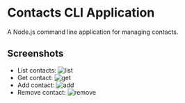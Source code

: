 # Contacts CLI Application

A Node.js command line application for managing contacts.

## Screenshots

- List contacts: ![list](https://your-image-host.com/list.png)
- Get contact: ![get](https://your-image-host.com/get.png)
- Add contact: ![add](https://your-image-host.com/add.png)
- Remove contact: ![remove](https://your-image-host.com/remove.png)

